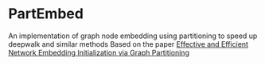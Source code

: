 # PartEmbed
An implementation of graph node embedding using partitioning to speed up deepwalk and similar methods
Based on the paper [Effective and Efficient Network Embedding Initialization via Graph Partitioning](https://arxiv.org/abs/1908.10697v2)

